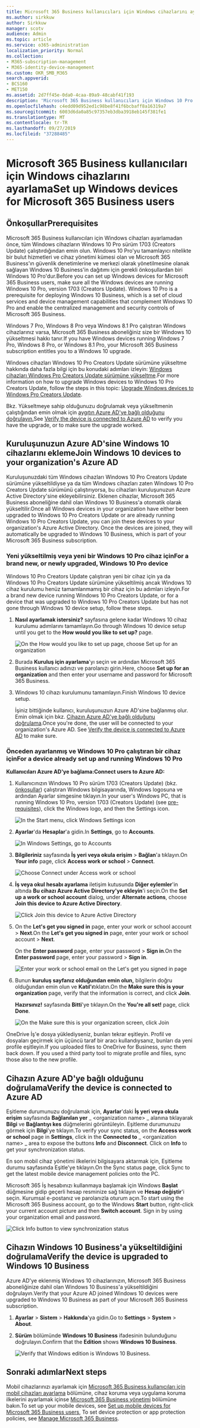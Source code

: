 ```yaml
---
title: Microsoft 365 Business kullanıcıları için Windows cihazlarını ayarlama
ms.author: sirkkuw
author: Sirkkuw
manager: scotv
audience: Admin
ms.topic: article
ms.service: o365-administration
localization_priority: Normal
ms.collection:
- M365-subscription-management
- M365-identity-device-management
ms.custom: OKR_SMB_M365
search.appverid:
- BCS160
- MET150
ms.assetid: 2d7ff45e-0da0-4caa-89a9-48cabf41f193
description: 'Microsoft 365 Business kullanıcıları için Windows 10 Pro çalıştıran Windows aygıtlarını nasıl ayarlayabilirsiniz öğrenin. '
ms.openlocfilehash: c4edd09d952ed1c98be8f41f6bcbaff8a16319a7
ms.sourcegitcommit: 6003d6da0a85c97357eb3dba3918eb145f381fe1
ms.translationtype: MT
ms.contentlocale: tr-TR
ms.lasthandoff: 09/27/2019
ms.locfileid: "37288485"
---
```

# <a name="set-up-windows-devices-for-microsoft-365-business-users"></a><span data-ttu-id="b407f-103">Microsoft 365 Business kullanıcıları için Windows cihazlarını ayarlama</span><span class="sxs-lookup"><span data-stu-id="b407f-103">Set up Windows devices for Microsoft 365 Business users</span></span>

## <a name="prerequisites"></a><span data-ttu-id="b407f-104">Önkoşullar</span><span class="sxs-lookup"><span data-stu-id="b407f-104">Prerequisites</span></span>

<span data-ttu-id="b407f-p101">Microsoft 365 Business kullanıcıları için Windows cihazları ayarlamadan önce, tüm Windows cihazların Windows 10 Pro sürüm 1703 (Creators Update) çalıştırdığından emin olun. Windows 10 Pro'yu tamamlayıcı nitelikte bir bulut hizmetleri ve cihaz yönetimi kümesi olan ve Microsoft 365 Business'ın güvenlik denetimlerine ve merkezi olarak yönetilmesine olanak sağlayan Windows 10 Business'in dağıtımı için gerekli önkoşullardan biri Windows 10 Pro'dur.</span><span class="sxs-lookup"><span data-stu-id="b407f-p101">Before you can set up Windows devices for Microsoft 365 Business users, make sure all the Windows devices are running Windows 10 Pro, version 1703 (Creators Update). Windows 10 Pro is a prerequisite for deploying Windows 10 Business, which is a set of cloud services and device management capabilities that complement Windows 10 Pro and enable the centralized management and security controls of Microsoft 365 Business.</span></span>
  
<span data-ttu-id="b407f-107">Windows 7 Pro, Windows 8 Pro veya Windows 8.1 Pro çalıştıran Windows cihazlarınız varsa, Microsoft 365 Business aboneliğiniz size bir Windows 10 yükseltmesi hakkı tanır.</span><span class="sxs-lookup"><span data-stu-id="b407f-107">If you have Windows devices running Windows 7 Pro, Windows 8 Pro, or Windows 8.1 Pro, your Microsoft 365 Business subscription entitles you to a Windows 10 upgrade.</span></span>
  
<span data-ttu-id="b407f-108">Windows cihazları Windows 10 Pro Creators Update sürümüne yükseltme hakkında daha fazla bilgi için bu konudaki adımları izleyin: [Windows cihazları Windows Pro Creators Update sürümüne yükseltme](upgrade-to-windows-pro-creators-update.md).</span><span class="sxs-lookup"><span data-stu-id="b407f-108">For more information on how to upgrade Windows devices to Windows 10 Pro Creators Update, follow the steps in this topic: [Upgrade Windows devices to Windows Pro Creators Update](upgrade-to-windows-pro-creators-update.md).</span></span>
  
<span data-ttu-id="b407f-109">Bkz. Yükseltmeye sahip olduğunuzu doğrulamak veya yükseltmenin çalıştığından emin olmak için [aygıtın Azure AD'ye bağlı olduğunu doğrulayın.](#verify-the-device-is-connected-to-azure-ad)</span><span class="sxs-lookup"><span data-stu-id="b407f-109">See [Verify the device is connected to Azure AD](#verify-the-device-is-connected-to-azure-ad) to verify you have the upgrade, or to make sure the upgrade worked.</span></span> 
  
## <a name="join-windows-10-devices-to-your-organizations-azure-ad"></a><span data-ttu-id="b407f-110">Kuruluşunuzun Azure AD'sine Windows 10 cihazlarını ekleme</span><span class="sxs-lookup"><span data-stu-id="b407f-110">Join Windows 10 devices to your organization's Azure AD</span></span>

<span data-ttu-id="b407f-p102">Kuruluşunuzdaki tüm Windows cihazları Windows 10 Pro Creators Update sürümüne yükseltildiyse ya da tüm Windows cihazları zaten Windows 10 Pro Creators Update sürümünü çalıştırıyorsa, bu cihazları kuruluşunuzun Azure Active Directory'sine ekleyebilirsiniz. Eklenen cihazlar, Microsoft 365 Business aboneliğine dahil olan Windows 10 Business'a otomatik olarak yükseltilir.</span><span class="sxs-lookup"><span data-stu-id="b407f-p102">Once all Windows devices in your organization have either been upgraded to Windows 10 Pro Creators Update or are already running Windows 10 Pro Creators Update, you can join these devices to your organization's Azure Active Directory. Once the devices are joined, they will automatically be upgraded to Windows 10 Business, which is part of your Microsoft 365 Business subscription.</span></span>
  
### <a name="for-a-brand-new-or-newly-upgraded-windows-10-pro-device"></a><span data-ttu-id="b407f-113">Yeni yükseltilmiş veya yeni bir Windows 10 Pro cihaz için</span><span class="sxs-lookup"><span data-stu-id="b407f-113">For a brand new, or newly upgraded, Windows 10 Pro device</span></span>

<span data-ttu-id="b407f-114">Windows 10 Pro Creators Update çalıştıran yeni bir cihaz için ya da Windows 10 Pro Creators Update sürümüne yükseltilmiş ancak Windows 10 cihaz kurulumu henüz tamamlanmamış bir cihaz için bu adımları izleyin.</span><span class="sxs-lookup"><span data-stu-id="b407f-114">For a brand new device running Windows 10 Pro Creators Update, or for a device that was upgraded to Windows 10 Pro Creators Update but has not gone through Windows 10 device setup, follow these steps.</span></span>
  
1. <span data-ttu-id="b407f-115">**Nasıl ayarlamak istersiniz?** sayfasına gelene kadar Windows 10 cihaz kurulumu adımlarını tamamlayın.</span><span class="sxs-lookup"><span data-stu-id="b407f-115">Go through Windows 10 device setup until you get to the **How would you like to set up?** page.</span></span> 
    
    ![On the How would you like to set up page, choose Set up for an organization](media/1b0b2dba-00bb-4a99-a729-441479220cb7.png)
  
2. <span data-ttu-id="b407f-117">Burada **Kuruluş için ayarlama**'yı seçin ve ardından Microsoft 365 Business kullanıcı adınızı ve parolanızı girin.</span><span class="sxs-lookup"><span data-stu-id="b407f-117">Here, choose **Set up for an organization** and then enter your username and password for Microsoft 365 Business.</span></span> 
    
3. <span data-ttu-id="b407f-118">Windows 10 cihazı kurulumunu tamamlayın.</span><span class="sxs-lookup"><span data-stu-id="b407f-118">Finish Windows 10 device setup.</span></span>
    
   <span data-ttu-id="b407f-p103">İşiniz bittiğinde kullanıcı, kuruluşunuzun Azure AD'sine bağlanmış olur. Emin olmak için bkz. [Cihazın Azure AD'ye bağlı olduğunu doğrulama](#verify-the-device-is-connected-to-azure-ad).</span><span class="sxs-lookup"><span data-stu-id="b407f-p103">Once you're done, the user will be connected to your organization's Azure AD. See [Verify the device is connected to Azure AD](#verify-the-device-is-connected-to-azure-ad) to make sure.</span></span> 
  
### <a name="for-a-device-already-set-up-and-running-windows-10-pro"></a><span data-ttu-id="b407f-121">Önceden ayarlanmış ve Windows 10 Pro çalıştıran bir cihaz için</span><span class="sxs-lookup"><span data-stu-id="b407f-121">For a device already set up and running Windows 10 Pro</span></span>

 <span data-ttu-id="b407f-122">**Kullanıcıları Azure AD'ye bağlama:**</span><span class="sxs-lookup"><span data-stu-id="b407f-122">**Connect users to Azure AD:**</span></span>
  
1. <span data-ttu-id="b407f-123">Kullanıcınızın Windows 10 Pro sürüm 1703 (Creators Update) (bkz. [önkoşullar](pre-requisites-for-data-protection.md)) çalıştıran Windows bilgisayarında, Windows logosuna ve ardından Ayarlar simgesine tıklayın.</span><span class="sxs-lookup"><span data-stu-id="b407f-123">In your user's Windows PC, that is running Windows 10 Pro, version 1703 (Creators Update) (see [pre-requisites](pre-requisites-for-data-protection.md)), click the Windows logo, and then the Settings icon.</span></span>
  
   ![In the Start menu, click Windows Settings icon](media/74e1ce9a-1554-4761-beb9-330b176e9b9d.png)
  
2. <span data-ttu-id="b407f-125">**Ayarlar**'da **Hesaplar**'a gidin.</span><span class="sxs-lookup"><span data-stu-id="b407f-125">In **Settings**, go to **Accounts**.</span></span>
  
   ![In Windows Settings, go to Accounts](media/472fd688-d111-4788-9fbb-56a00fbdc24d.png)
  
3. <span data-ttu-id="b407f-127">**Bilgileriniz** sayfasında **İş yeri veya okula erişim** \> **Bağlan**'a tıklayın.</span><span class="sxs-lookup"><span data-stu-id="b407f-127">On **Your info** page, click **Access work or school** \> **Connect**.</span></span>
  
   ![Choose Connect under Access work or school](media/af3a4e3f-f9b9-4969-b3e2-4ef99308090c.png)
  
4. <span data-ttu-id="b407f-129">**İş veya okul hesabı ayarlama** iletişim kutusunda **Diğer eylemler**'in altında **Bu cihazı Azure Active Directory'ye ekleyin**'i seçin.</span><span class="sxs-lookup"><span data-stu-id="b407f-129">On the **Set up a work or school account** dialog, under **Alternate actions**, choose **Join this device to Azure Active Directory**.</span></span>
  
   ![Click Join this device to Azure Active Directory](media/fb709a1b-05a9-4750-9cb9-e097f4412cba.png)
  
5. <span data-ttu-id="b407f-131">On the **Let's get you signed in** page, enter your work or school account \> **Next**.</span><span class="sxs-lookup"><span data-stu-id="b407f-131">On the **Let's get you signed in** page, enter your work or school account \> **Next**.</span></span>
  
   <span data-ttu-id="b407f-132">On the **Enter password** page, enter your password \> **Sign in**.</span><span class="sxs-lookup"><span data-stu-id="b407f-132">On the **Enter password** page, enter your password \> **Sign in**.</span></span>
  
   ![Enter your work or school email on the Let's get you signed in page](media/f70eb148-b1d2-4ba3-be38-7317eaf0321a.png)
  
6. <span data-ttu-id="b407f-134">Bunun **kuruluş sayfanız olduğundan emin olun,** bilgilerin doğru olduğundan emin olun ve **Katıl'ı**tıklatın.</span><span class="sxs-lookup"><span data-stu-id="b407f-134">On the **Make sure this is your organization** page, verify that the information is correct, and click **Join**.</span></span>
  
   <span data-ttu-id="b407f-p104">**Hazırsınız!** sayfasında **Bitti**'ye tıklayın.</span><span class="sxs-lookup"><span data-stu-id="b407f-p104">On the **You're all set!** page, click **Done**.</span></span>
  
   ![On the Make sure this is your organization screen, click Join](media/c749c0a2-5191-4347-a451-c062682aa1fb.png)
  
<span data-ttu-id="b407f-p105">OneDrive İş'e dosya yüklediyseniz, bunları tekrar eşitleyin. Profil ve dosyaları geçirmek için üçüncü taraf bir aracı kullandıysanız, bunları da yeni profile eşitleyin.</span><span class="sxs-lookup"><span data-stu-id="b407f-p105">If you uploaded files to OneDrive for Business, sync them back down. If you used a third party tool to migrate profile and files, sync those also to the new profile.</span></span>
  
## <a name="verify-the-device-is-connected-to-azure-ad"></a><span data-ttu-id="b407f-140">Cihazın Azure AD'ye bağlı olduğunu doğrulama</span><span class="sxs-lookup"><span data-stu-id="b407f-140">Verify the device is connected to Azure AD</span></span>

<span data-ttu-id="b407f-p106">Eşitleme durumunuzu doğrulamak için, **Ayarlar**'daki **İş yeri veya okula erişim** sayfasında **Bağlanılan yer** _ \<organization name\> _ alanına tıklayarak **Bilgi** ve **Bağlantıyı kes** düğmelerini görüntüleyin. Eşitleme durumunuzu görmek için **Bilgi**'ye tıklayın.</span><span class="sxs-lookup"><span data-stu-id="b407f-p106">To verify your sync status, on the **Access work or school** page in **Settings**, click in the **Connected to** _ \<organization name\> _ area to expose the buttons **Info** and **Disconnect**. Click on **Info** to get your synchronization status.</span></span> 
  
<span data-ttu-id="b407f-143">En son mobil cihaz yönetimi ilkelerini bilgisayara aktarmak için, Eşitleme durumu sayfasında Eşitle'ye tıklayın.</span><span class="sxs-lookup"><span data-stu-id="b407f-143">On the Sync status page, click Sync to get the latest mobile device management policies onto the PC.</span></span>
  
<span data-ttu-id="b407f-p107">Microsoft 365 İş hesabınızı kullanmaya başlamak için Windows **Başlat** düğmesine gidip geçerli hesap resminize sağ tıklayın ve **Hesap değiştir**'i seçin. Kurumsal e-postanız ve parolanızla oturum açın.</span><span class="sxs-lookup"><span data-stu-id="b407f-p107">To start using the Microsoft 365 Business account, go to the Windows **Start** button, right-click your current account picture and then **Switch account**. Sign in by using your organization email and password.</span></span>
  
![Click Info button to view synchronization status](media/818f7043-adbf-402a-844a-59d50034911d.png)
  
## <a name="verify-the-device-is-upgraded-to-windows-10-business"></a><span data-ttu-id="b407f-147">Cihazın Windows 10 Business'a yükseltildiğini doğrulama</span><span class="sxs-lookup"><span data-stu-id="b407f-147">Verify the device is upgraded to Windows 10 Business</span></span>

<span data-ttu-id="b407f-148">Azure AD'ye eklenmiş Windows 10 cihazlarınızın, Microsoft 365 Business aboneliğinize dahil olan Windows 10 Business'a yükseltildiğini doğrulayın.</span><span class="sxs-lookup"><span data-stu-id="b407f-148">Verify that your Azure AD joined Windows 10 devices were upgraded to Windows 10 Business as part of your Microsoft 365 Business subscription.</span></span>
  
1. <span data-ttu-id="b407f-149">**Ayarlar** \> **Sistem** \> **Hakkında**'ya gidin.</span><span class="sxs-lookup"><span data-stu-id="b407f-149">Go to **Settings** \> **System** \> **About**.</span></span>
    
2. <span data-ttu-id="b407f-150">**Sürüm** bölümünde **Windows 10 Business** ifadesinin bulunduğunu doğrulayın.</span><span class="sxs-lookup"><span data-stu-id="b407f-150">Confirm that the **Edition** shows **Windows 10 Business**.</span></span>
    
    ![Verify that Windows edition is Windows 10 Business.](media/ff660fc8-d3ba-431b-89a5-f5abded96c4d.png)
  
## <a name="next-steps"></a><span data-ttu-id="b407f-152">Sonraki adımlar</span><span class="sxs-lookup"><span data-stu-id="b407f-152">Next steps</span></span>

<span data-ttu-id="b407f-153">Mobil cihazlarınızı ayarlamak için [Microsoft 365 Business kullanıcıları için mobil cihazları ayarlama](set-up-mobile-devices.md) bölümüne, cihaz koruma veya uygulama koruma ilkelerini ayarlamak içinse [Microsoft 365 Business yönetimi](manage.md) bölümüne bakın.</span><span class="sxs-lookup"><span data-stu-id="b407f-153">To set up your mobile devices, see [Set up mobile devices for Microsoft 365 Business users](set-up-mobile-devices.md), To set device protection or app protection policies, see [Manage Microsoft 365 Business](manage.md).</span></span>
  
